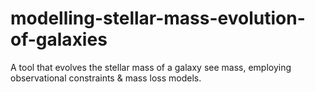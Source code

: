 # modelling-stellar-mass-evolution-of-galaxies
A tool that evolves the stellar mass of a galaxy see mass, employing observational constraints &amp; mass loss models.
